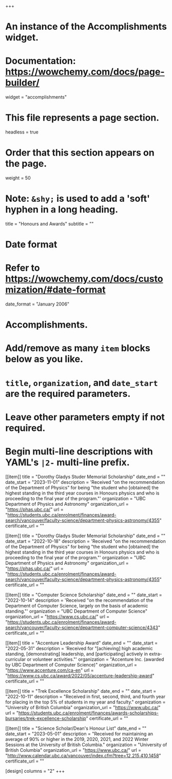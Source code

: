 +++
# An instance of the Accomplishments widget.
# Documentation: https://wowchemy.com/docs/page-builder/
widget = "accomplishments"

# This file represents a page section.
headless = true

# Order that this section appears on the page.
weight = 50

# Note: `&shy;` is used to add a 'soft' hyphen in a long heading.
title = "Honours and Awards"
subtitle = ""

# Date format
#   Refer to https://wowchemy.com/docs/customization/#date-format
date_format = "January 2006"

# Accomplishments.
#   Add/remove as many `item` blocks below as you like.
#   `title`, `organization`, and `date_start` are the required parameters.
#   Leave other parameters empty if not required.
#   Begin multi-line descriptions with YAML's `|2-` multi-line prefix.
[[item]]
title = "Dorothy Gladys Studer Memorial Scholarship"
date_end = ""
date_start = "2023-11-01"
description = 'Received "on the recommendation of the Department of Physics" for being "the student who [obtained] the highest standing in the third year courses in Honours physics and who is proceeding to the final year of the program."'
organization = "UBC Department of Physics and Astronomy"
organization_url = "https://phas.ubc.ca/"
url = "https://students.ubc.ca/enrolment/finances/award-search/vancouver/faculty-science/department-physics-astronomy/4355"
certificate_url = ""


[[item]]
title = "Dorothy Gladys Studer Memorial Scholarship"
date_end = ""
date_start = "2022-10-18"
description = 'Received "on the recommendation of the Department of Physics" for being "the student who [obtained] the highest standing in the third year courses in Honours physics and who is proceeding to the final year of the program."'
organization = "UBC Department of Physics and Astronomy"
organization_url = "https://phas.ubc.ca/"
url = "https://students.ubc.ca/enrolment/finances/award-search/vancouver/faculty-science/department-physics-astronomy/4355"
certificate_url = ""


[[item]]
title = "Computer Science Scholarship"
date_end = ""
date_start = "2022-10-14"
description = 'Received "on the recommendation of the Department of Computer Science, largely on the basis of academic standing."'
organization = "UBC Department of Computer Science"
organization_url = "https://www.cs.ubc.ca/"
url = "https://students.ubc.ca/enrolment/finances/award-search/vancouver/faculty-science/department-computer-science/4343"
certificate_url = ""


[[item]]
title = "Accenture Leadership Award"
date_end = ""
date_start = "2022-05-31"
description = 'Received for "[achieving] high academic standing, [demonstrating] leadership, and [participating] actively in extra-curricular or volunteer activities."'
organization = "Accenture Inc. (awarded by UBC Department of Computer Science)"
organization_url = "https://www.accenture.com/ca-en"
url = "https://www.cs.ubc.ca/award/2022/05/accenture-leadership-award"
certificate_url = ""

[[item]]
title = "Trek Excellence Scholarship"
date_end = ""
date_start = "2022-10-11"
description = "Received in first, second, third, and fourth year for placing in the top 5% of students in my year and faculty."
organization = "University of British Columbia"
organization_url = "https://www.ubc.ca/"
url = "https://students.ubc.ca/enrolment/finances/awards-scholarships-bursaries/trek-excellence-scholarship"
certificate_url = ""

[[item]]
title = "Science Scholar/Dean's Honour List"
date_end = ""
date_start = "2023-05-01"
description = "Received for maintaining an average of 90% or higher in the 2019, 2020, 2021, and 2022 Winter Sessions at the University of British Columbia."
organization = "University of British Columbia"
organization_url = "https://www.ubc.ca/"
url = "http://www.calendar.ubc.ca/vancouver/index.cfm?tree=12,215,410,1458"
certificate_url = ""

[design]
columns = "2"
+++
